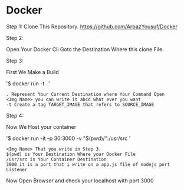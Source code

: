 # Docker
Step 1:
Clone This Repository.
https://github.com/ArbazYousuf/Docker

Step 2: 
   
Open Your Docker Cli Goto the Destination Where this clone File.

Step 3: 

First We Make a Build

'$ docker run -t <Img Name> .'
	
	. Represent Your Current Destination where Your Command Open 
	<Img Name> you can write it abcd what ever you want
	-t Create a tag TARGET_IMAGE that refers to SOURCE_IMAGE

Step 4: 

Now We Host your container

'$ docker run -it -p 30:3000 -v "$(pwd)/":/usr/src <Img Name>'
	
	<Img Name> That you write in Step 3.
	$(pwd) is Your Destination Where your Docker File
	/usr/src is Your Container Destination
	3000 it is a port that i write on a app.js file of nodejs port Listener

Now Open Browser and check your localhost with port 3000
